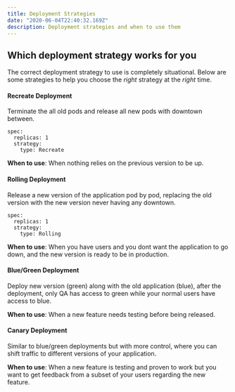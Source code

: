 ```yaml
---
title: Deployment Strategies
date: "2020-06-04T22:40:32.169Z"
description: Deployment strategies and when to use them
---
```


## Which deployment strategy works for you

The correct deployment strategy to use is completely situational. Below are some strategies to help you choose the _right_ strategy at the _right_ time.


#### Recreate Deployment
Terminate the all old pods and release all new pods with downtown between. 
```
spec:
  replicas: 1
  strategy:
    type: Recreate
```

 **When to use**: When nothing relies on the previous version to be up.

#### Rolling Deployment
Release a new version of the application pod by pod, replacing the old version with the new version never having any downtown.

```
spec:
  replicas: 1
  strategy:
    type: Rolling
```

 **When to use**: When you have users and you dont want the application to go down, and the new version is ready to be in production.


#### Blue/Green Deployment
Deploy new version (green) along with the old application (blue), after the deployment, only QA has access to green while your normal users have access to blue. 

**When to use**: When a new feature needs testing before being released.

#### Canary Deployment
Similar to blue/green deployments but with more control, where you can shift traffic to different versions of your application. 

**When to use**: When a new feature is testing and proven to work but you want to get feedback from a subset of your users regarding the new feature.
